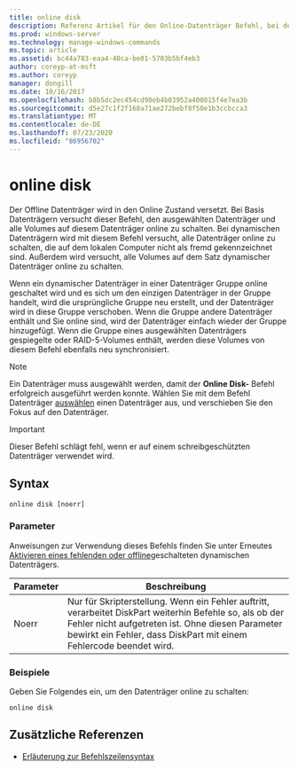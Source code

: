 ```yaml
---
title: online disk
description: Referenz Artikel für den Online-Datenträger Befehl, bei dem der Offline Datenträger in den Online Status versetzt wird.
ms.prod: windows-server
ms.technology: manage-windows-commands
ms.topic: article
ms.assetid: bc44a783-eaa4-40ca-be01-5703b5bf4eb3
author: coreyp-at-msft
ms.author: coreyp
manager: dongill
ms.date: 10/16/2017
ms.openlocfilehash: b8b5dc2ec454cd98eb4b03952a400815f4e7ea3b
ms.sourcegitcommit: d5e27c1f2f168a71ae272bebf8f50e1b3ccbcca3
ms.translationtype: MT
ms.contentlocale: de-DE
ms.lasthandoff: 07/23/2020
ms.locfileid: "86956702"
---
```

# <a name="online-disk"></a>online disk

Der Offline Datenträger wird in den Online Zustand versetzt. Bei Basis Datenträgern versucht dieser Befehl, den ausgewählten Datenträger und alle Volumes auf diesem Datenträger online zu schalten. Bei dynamischen Datenträgern wird mit diesem Befehl versucht, alle Datenträger online zu schalten, die auf dem lokalen Computer nicht als fremd gekennzeichnet sind. Außerdem wird versucht, alle Volumes auf dem Satz dynamischer Datenträger online zu schalten.

Wenn ein dynamischer Datenträger in einer Datenträger Gruppe online geschaltet wird und es sich um den einzigen Datenträger in der Gruppe handelt, wird die ursprüngliche Gruppe neu erstellt, und der Datenträger wird in diese Gruppe verschoben. Wenn die Gruppe andere Datenträger enthält und Sie online sind, wird der Datenträger einfach wieder der Gruppe hinzugefügt. Wenn die Gruppe eines ausgewählten Datenträgers gespiegelte oder RAID-5-Volumes enthält, werden diese Volumes von diesem Befehl ebenfalls neu synchronisiert.

> [!NOTE]
> Ein Datenträger muss ausgewählt werden, damit der **Online Disk-** Befehl erfolgreich ausgeführt werden konnte. Wählen Sie mit dem Befehl Datenträger [auswählen](select-disk.md) einen Datenträger aus, und verschieben Sie den Fokus auf den Datenträger.

> [!IMPORTANT]
> Dieser Befehl schlägt fehl, wenn er auf einem schreibgeschützten Datenträger verwendet wird.

## <a name="syntax"></a>Syntax

```
online disk [noerr]
```

### <a name="parameters"></a>Parameter

Anweisungen zur Verwendung dieses Befehls finden Sie unter Erneutes [Aktivieren eines fehlenden oder offline](/previous-versions/windows/it-pro/windows-server-2008-r2-and-2008/cc732026(v=ws.11))geschalteten dynamischen Datenträgers.

| Parameter | Beschreibung |
|--|--|
| Noerr | Nur für Skripterstellung. Wenn ein Fehler auftritt, verarbeitet DiskPart weiterhin Befehle so, als ob der Fehler nicht aufgetreten ist. Ohne diesen Parameter bewirkt ein Fehler, dass DiskPart mit einem Fehlercode beendet wird. |

### <a name="examples"></a>Beispiele

Geben Sie Folgendes ein, um den Datenträger online zu schalten:

```
online disk
```

## <a name="additional-references"></a>Zusätzliche Referenzen

- [Erläuterung zur Befehlszeilensyntax](command-line-syntax-key.md)
